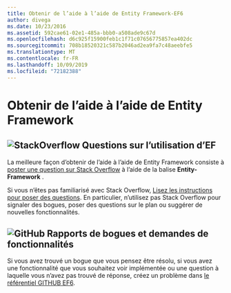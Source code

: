```yaml
---
title: Obtenir de l’aide à l’aide de Entity Framework-EF6
author: divega
ms.date: 10/23/2016
ms.assetid: 592cae61-02e1-485a-bbb0-a508ade9c67d
ms.openlocfilehash: d6c925f15900feb1c1f71c07656775857ea402dc
ms.sourcegitcommit: 708b18520321c587b2046ad2ea9fa7c48aeebfe5
ms.translationtype: MT
ms.contentlocale: fr-FR
ms.lasthandoff: 10/09/2019
ms.locfileid: "72182388"
---
```

# <a name="get-help-using-entity-framework"></a>Obtenir de l’aide à l’aide de Entity Framework
## <a name="stackoverflowef6mediastackoverflowpng-questions-about-using-ef"></a>![StackOverflow](~/ef6/media/stackoverflow.png) Questions sur l’utilisation d’EF  

La meilleure façon d’obtenir de l’aide à l’aide de Entity Framework consiste à [poster une question sur Stack Overflow](https://stackoverflow.com/questions/ask) à l’aide de la balise **Entity-Framework** .  

Si vous n’êtes pas familiarisé avec Stack Overflow, [Lisez les instructions pour poser des questions](https://stackoverflow.com/help/asking). En particulier, n’utilisez pas Stack Overflow pour signaler des bogues, poser des questions sur le plan ou suggérer de nouvelles fonctionnalités.  

## <a name="github-markef6mediagithub-mark-32pxpng-bug-reports-and-feature-requests"></a>![GitHub](~/ef6/media/github-mark-32px.png) Rapports de bogues et demandes de fonctionnalités  

Si vous avez trouvé un bogue que vous pensez être résolu, si vous avez une fonctionnalité que vous souhaitez voir implémentée ou une question à laquelle vous n’avez pas trouvé de réponse, créez un problème dans [le référentiel GITHUB EF6](https://github.com/aspnet/EntityFramework6/issues).
